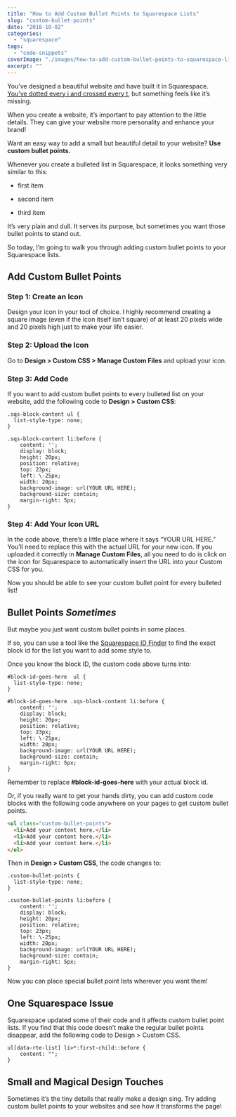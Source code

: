 ```yaml
---
title: "How to Add Custom Bullet Points to Squarespace Lists"
slug: "custom-bullet-points"
date: "2018-10-02"
categories: 
  - "squarespace"
tags: 
  - "code-snippets"
coverImage: "./images/how-to-add-custom-bullet-points-to-squarespace-lists.png"
excerpt: ""
---
```


You’ve designed a beautiful website and have built it in Squarespace. [You’ve dotted every i and crossed every t](https://heathertovey.com/blog/pre-launch-checklist), but something feels like it’s missing.

When you create a website, it’s important to pay attention to the little details. They can give your website more personality and enhance your brand!

Want an easy way to add a small but beautiful detail to your website? **Use custom bullet points.**

Whenever you create a bulleted list in Squarespace, it looks something very similar to this:

- first item
    
- second item
    
- third item
    

It’s very plain and dull. It serves its purpose, but sometimes you want those bullet points to stand out.

So today, I’m going to walk you through adding custom bullet points to your Squarespace lists.

## Add Custom Bullet Points

### Step 1: Create an Icon

Design your icon in your tool of choice. I highly recommend creating a square image (even if the icon itself isn’t square) of at least 20 pixels wide and 20 pixels high just to make your life easier.

### Step 2: Upload the Icon

Go to **Design > Custom CSS > Manage Custom Files** and upload your icon.

### Step 3: Add Code

If you want to add custom bullet points to every bulleted list on your website, add the following code to **Design > Custom CSS**:

```less
.sqs-block-content ul {
  list-style-type: none;
}

.sqs-block-content li:before {
    content: '';
    display: block;
    height: 20px;
    position: relative;
    top: 23px;
    left: \-25px;
    width: 20px;
    background-image: url(YOUR URL HERE);
    background-size: contain;
    margin-right: 5px;
}
```

### Step 4: Add Your Icon URL

In the code above, there’s a little place where it says “YOUR URL HERE.” You’ll need to replace this with the actual URL for your new icon. If you uploaded it correctly in **Manage Custom Files**, all you need to do is click on the icon for Squarespace to automatically insert the URL into your Custom CSS for you.

Now you should be able to see your custom bullet point for every bulleted list!

## Bullet Points _Sometimes_

But maybe you just want custom bullet points in some places.

If so, you can use a tool like the [Squarespace ID Finder](https://heathertovey.com/squarespace-id-finder/) to find the exact block id for the list you want to add some style to.

Once you know the block ID, the custom code above turns into:

```less
#block-id-goes-here  ul {
  list-style-type: none;
}

#block-id-goes-here .sqs-block-content li:before {
    content: '';
    display: block;
    height: 20px;
    position: relative;
    top: 23px;
    left: \-25px;
    width: 20px;
    background-image: url(YOUR URL HERE);
    background-size: contain;
    margin-right: 5px;
}
```

Remember to replace **#block-id-goes-here** with your actual block id.

Or, if you really want to get your hands dirty, you can add custom code blocks with the following code anywhere on your pages to get custom bullet points.

```html
<ul class="custom-bullet-points">
  <li>Add your content here.</li>
  <li>Add your content here.</li>
  <li>Add your content here.</li>
</ul>
```

Then in **Design > Custom CSS**, the code changes to:

```less
.custom-bullet-points {
  list-style-type: none;
}

.custom-bullet-points li:before {
    content: '';
    display: block;
    height: 20px;
    position: relative;
    top: 23px;
    left: \-25px;
    width: 20px;
    background-image: url(YOUR URL HERE);
    background-size: contain;
    margin-right: 5px;
}
```

Now you can place special bullet point lists wherever you want them!

## One Squarespace Issue

Squarespace updated some of their code and it affects custom bullet point lists. If you find that this code doesn’t make the regular bullet points disappear, add the following code to Design > Custom CSS.

```less
ul[data-rte-list] li>*:first-child::before {
    content: "";
}
```

## Small and Magical Design Touches

Sometimes it’s the tiny details that really make a design sing. Try adding custom bullet points to your websites and see how it transforms the page!